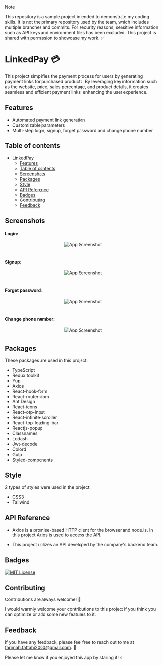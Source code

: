 > [!NOTE]  
> This repository is a sample project intended to demonstrate my coding skills. It is not the primary repository used by the team, which includes multiple branches and commits. For security reasons, sensitive information such as API keys and environment files has been excluded. This project is shared with permission to showcase my work. ✅


# LinkedPay :credit_card:

This project simplifies the payment process for users by generating payment links for purchased products. By leveraging key information such as the website, price, sales percentage, and product details, it creates seamless and efficient payment links, enhancing the user experience.

## Features

- Automated payment link generation
- Customizable parameters
- Multi-step login, signup, forget password and change phone number

## Table of contents

- [LinkedPay](#linkedpay-credit_card-)
  * [Features](#features)
  * [Table of contents](#table-of-contents)
  * [Screenshots](#screenshots)
  * [Packages](#packages)
  * [Style](#style)
  * [API Reference](#api-reference)
  * [Badges](#badges)
  * [Contributing](#contributing)
  * [Feedback](#feedback)

## Screenshots

#### Login:

  <div align="center">

![App Screenshot](https://github.com/user-attachments/assets/af37639b-2166-4277-a2fe-890bf72c1995)


  </div>
  
  #

#### Signup:
 <div align="center">

![App Screenshot](https://github.com/user-attachments/assets/01eb2ca1-67e0-4dbe-9b1d-9444d6469f60)

  </div>
  
  #

  #### Forget password:

  <div align="center">

![App Screenshot](https://github.com/user-attachments/assets/51da72b8-8749-43e0-854f-ef7d68fb0f60)


  </div>

   #

   #### Change phone number:

  <div align="center">

![App Screenshot](https://github.com/user-attachments/assets/c0466e9c-a54c-42e9-896e-19e479f7358c)


  </div>

   #

## Packages

These packages are used in this project:

- TypeScript
- Redux toolkit
- Yup
- Axios
- React-hook-form
- React-router-dom
- Ant Design
- React-icons
- React-otp-input
- React-infinite-scroller
- React-top-loading-bar
- Reactjs-popup
- Classnames
- Lodash
- Jwt-decode
- Colord
- Gulp
- Styled-components


## Style
2 types of styles were used in the project:

- CSS3
- Tailwind


## API Reference

- [Axios](https://axios-http.com/) is a promise-based HTTP client for the browser and node.js. In this project Axios is used to access the API.

- This project utilizes an API developed by the company's backend team.

## Badges

[![MIT License](https://img.shields.io/github/repo-size/Farimah71/LinkedPay?style=flat-square)](https://choosealicense.com/licenses/mit/)


## Contributing

Contributions are always welcome! :seedling:

I would warmly welcome your contributions to this project if you think you can optimize or add some new features to it.



## Feedback

If you have any feedback, please feel free to reach out to me at farimah.fattahi2000@gmail.com. :email:

Please let me know if you enjoyed this app by staring it! :star:
